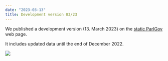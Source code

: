 ```yaml
---
date: "2023-03-13"
title: Development version 03/23
---
```


We published a development version (13. March 2023) on the [static ParlGov](https://parlgov.org/data-info/) web page.

It includes updated data until the end of December 2022.

![](/images/parliament-germany.jpg)
